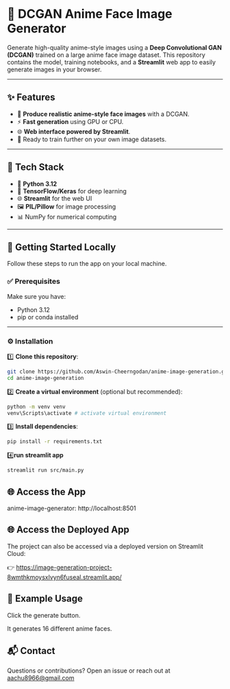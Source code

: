 # 🎨 DCGAN Anime Face Image Generator

Generate high-quality anime-style images using a **Deep Convolutional GAN (DCGAN)** trained on a large anime face image dataset. This repository contains the model, training notebooks, and a **Streamlit** web app to easily generate images in your browser.

---

## ✨ Features

- 🎨 **Produce realistic anime-style face images** with a DCGAN.
- ⚡ **Fast generation** using GPU or CPU.
- 🌐 **Web interface powered by Streamlit**.
- 🔄 Ready to train further on your own image datasets.

---

## 🧰 Tech Stack

- 🐍 **Python 3.12**
- 🧠 **TensorFlow/Keras** for deep learning
- 🌐 **Streamlit** for the web UI
- 🖼 **PIL/Pillow** for image processing
- 📊 NumPy for numerical computing

---


## 🚀 Getting Started Locally

Follow these steps to run the app on your local machine.

### ✅ Prerequisites
Make sure you have:
- Python 3.12
- pip or conda installed

---

### ⚙️ Installation

1️⃣ **Clone this repository**:
```bash
git clone https://github.com/Aswin-Cheerngodan/anime-image-generation.git
cd anime-image-generation
```
2️⃣ **Create a virtual environment** (optional but recommended):
```bash
python -m venv venv
venv\Scripts\activate # activate virtual environment
```
3️⃣ **Install dependencies**:
```bash
pip install -r requirements.txt
```
4️⃣**run streamlit app**
```bash
streamlit run src/main.py
```
## 🌐 Access the App  
anime-image-generator: http://localhost:8501  

## 🌐 Access the Deployed App    
The project can also be accessed via a deployed version on Streamlit Cloud:   

👉 https://image-generation-project-8wmthkmoysxlvyn6fuseal.streamlit.app/  

## 🧪 Example Usage   
Click the generate button.  

It generates 16 different anime faces.   

## 📬 **Contact**   
Questions or contributions? Open an issue or reach out at aachu8966@gmail.com




